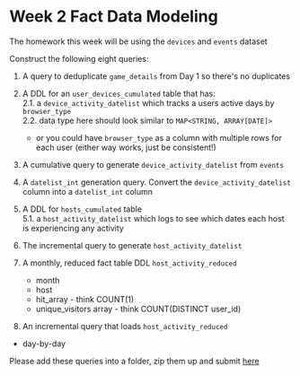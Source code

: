 # Week 2 Fact Data Modeling
The homework this week will be using the `devices` and `events` dataset

Construct the following eight queries:

1. A query to deduplicate `game_details` from Day 1 so there's no duplicates

2. A DDL for an `user_devices_cumulated` table that has:  
  2.1. a `device_activity_datelist` which tracks a users active days by `browser_type`  
  2.2. data type here should look similar to `MAP<STRING, ARRAY[DATE]>`
    - or you could have `browser_type` as a column with multiple rows for each user (either way works, just be consistent!)

3. A cumulative query to generate `device_activity_datelist` from `events`

4. A `datelist_int` generation query. Convert the `device_activity_datelist` column into a `datelist_int` column 

5. A DDL for `hosts_cumulated` table   
  5.1. a `host_activity_datelist` which logs to see which dates each host is experiencing any activity
  
6. The incremental query to generate `host_activity_datelist`

7. A monthly, reduced fact table DDL `host_activity_reduced`
   - month
   - host
   - hit_array - think COUNT(1)
   - unique_visitors array -  think COUNT(DISTINCT user_id)

8. An incremental query that loads `host_activity_reduced`
  - day-by-day

Please add these queries into a folder, zip them up and submit [here](https://bootcamp.techcreator.io)